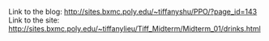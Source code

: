 Link to the blog: 
http://sites.bxmc.poly.edu/~tiffanyshu/PPO/?page_id=143
Link to the site:
http://sites.bxmc.poly.edu/~tiffanylieu/Tiff_Midterm/Midterm_01/drinks.html